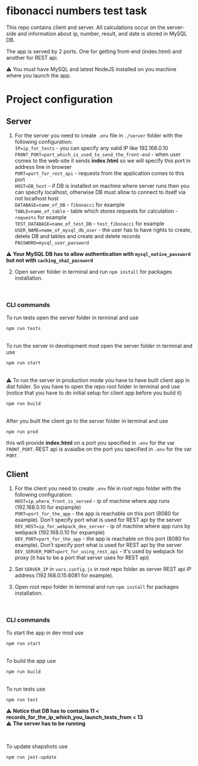 # fibonacci numbers test task
 
This repo contains client and server. All calculations occur on the server-side and information about ip, number, result, and date is stored in MySQL DB.

The app is served by 2 ports. One for getting front-end (index.html) and another for REST api.

:warning: You must have MySQL and latest NodeJS installed on you machine where you launch the app.

# Project configuration
## Server
1. For the server you need to create `.env` file in `./server` folder with the following configuration:<br>
`IP=ip_for_tests` - you can specify any valid IP like 192.168.0.10 <br>
`FRONT_PORT=port_which_is_used_to_send_the_front-end` - when user comes to the web-site it sends **index.html** so we will specify this port in address line in browser <br>
`PORT=port_for_rest_api` - requests from the application comes to this port <br/>
`HOST=DB_host` - if DB is installed on machine where server runs then you can specify localhost, otherwise DB must allow to connect to itself via not localhost host <br>
`DATABASE=name_of_DB` - `fibonacci` for example <br>
`TABLE=name_of_table` - table which stores requests for calculation - `requests` for example <br>
`TEST_DATABASE=name_of_test_DB` - `test_fibonacci` for example <br>
`USER_NAME=name_of_mysql_db_user` - the user has to have rights to create, delete DB and tables and create and delete records<br>
`PASSWORD=mysql_user_password` <br>

:warning: **Your MySQL DB has to allow authentication with `mysql_native_password` but not with `caching_sha2_password`**

2. Open server folder in terminal and run `npm install` for packages installation.
<br>

### CLI commands
To run tests open the server folder in terminal and use
```
npm run tests
```
\
To run the server in development mod open the server folder in terminal and use
```
npm run start
```
\
:warning: To run the server in production mode you have to have built client app in dist folder. So you have to open the repo root folder in terminal and use (notice that you have to do initial setup for client app before you build it)
```
npm run build
```
\
After you built the client go to the server folder in terminal and use
```
npm run prod
```
this will provide **index.html** on a port you specified in `.env` for the var `FRONT_PORT`. REST api is avaialbe on the port you specified in `.env` for the var `PORT`.
<br>
## **Client**
1. For the client you need to create `.env` file in root repo folder with the following configuration:<br>
`HOST=ip_where_front_is_served` - ip of machine where app runs (192.168.0.10 for expample) <br>
`PORT=port_for_the_app` - the app is reachable on this port (8080 for example). Don't specify port what is used for REST api by the server <br>
`DEV_HOST=ip_for_webpack_dev_server` - ip of machine where app runs by webpack (192.168.0.10 for expample) <br>
`DEV_PORT=port_for_the_app` - the app is reachable on this port (8080 for example). Don't specify port what is used for REST api by the server <br>
`DEV_SERVER_PORT=port_for_using_rest_api` - it's used by webpack for proxy (it has to be a port that server uses for REST api) <br>

2. Set `SERVER_IP` in `vars.config.js` in root repo folder as server REST api IP address (192.168.0.15:8081 for example).

3. Open root repo folder in terminal and run `npm install` for packages installation.
<br>

### CLI commands
To start the app in dev mod use
```
npm run start
```
\
To build the app use
```
npm run build
```
\
To run tests use
```
npm run test
```
:warning: **Notice that DB has to contains 11 < records_for_the_ip_which_you_launch_tests_from < 13** <br>
:warning: **The server has to be running**

<br>

To update shapshots use
```
npm run jest-update
```
